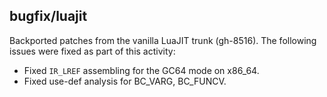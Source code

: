 ## bugfix/luajit

Backported patches from the vanilla LuaJIT trunk (gh-8516). The following issues
were fixed as part of this activity:

* Fixed `IR_LREF` assembling for the GC64 mode on x86_64.
* Fixed use-def analysis for BC_VARG, BC_FUNCV.
